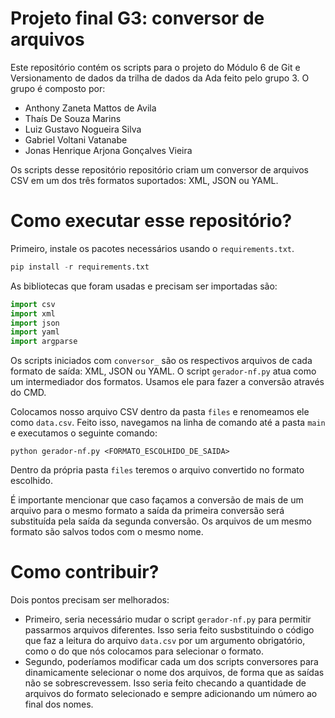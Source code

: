 # Projeto final G3: conversor de arquivos
Este repositório contém os scripts para o projeto do Módulo 6 de Git e Versionamento de dados da trilha de dados da Ada feito pelo grupo 3. O grupo é composto por:

* Anthony Zaneta Mattos de Avila
* Thaís De Souza Marins
* Luiz Gustavo Nogueira Silva
* Gabriel Voltani Vatanabe
* Jonas Henrique Arjona Gonçalves Vieira

Os scripts desse repositório repositório criam um conversor de arquivos CSV em um dos três formatos suportados: XML, JSON ou YAML.

# Como executar esse repositório?
Primeiro, instale os pacotes necessários usando o `requirements.txt`. 

```python
pip install -r requirements.txt
```

As bibliotecas que foram usadas e precisam ser importadas são:

```python
import csv
import xml
import json
import yaml
import argparse
```

Os scripts iniciados com `conversor_` são os respectivos arquivos de cada formato de saída: XML, JSON ou YAML. O script `gerador-nf.py` atua como um intermediador dos formatos. Usamos ele para fazer a conversão através do CMD.

Colocamos nosso arquivo CSV dentro da pasta `files` e renomeamos ele como `data.csv`. Feito isso, navegamos na linha de comando até a pasta `main` e executamos o seguinte comando:

```
python gerador-nf.py <FORMATO_ESCOLHIDO_DE_SAIDA>
```

Dentro da própria pasta `files` teremos o arquivo convertido no formato escolhido.

É importante mencionar que caso façamos a conversão de mais de um arquivo para o mesmo formato a saída da primeira conversão será substituída pela saída da segunda conversão. Os arquivos de um mesmo formato são salvos todos com o mesmo nome.

# Como contribuir?
Dois pontos precisam ser melhorados:

* Primeiro, seria necessário mudar o script `gerador-nf.py` para permitir passarmos arquivos diferentes. Isso seria feito susbstituindo o código que faz a leitura do arquivo `data.csv` por um argumento obrigatório, como o do que nós colocamos para selecionar o formato.
* Segundo, poderíamos modificar cada um dos scripts conversores para dinamicamente selecionar o nome dos arquivos, de forma que as saídas não se sobrescrevessem. Isso seria feito checando a quantidade de arquivos do formato selecionado e sempre adicionando um número ao final dos nomes.